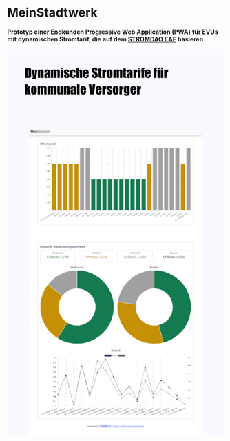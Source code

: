 # MeinStadtwerk
**Prototyp einer Endkunden Progressive Web Application (PWA) für EVUs mit dynamischen Stromtarif, die auf dem [STROMDAO EAF](https://github.com/energychain/STROMDAO_EAFs) basieren**

![Screenshot][screenshot1]

[screenshot1]: ./assets/img/screenshots/screenshot_1.jpg "MeinStadtwerk PWA für variable Stromtarife"
